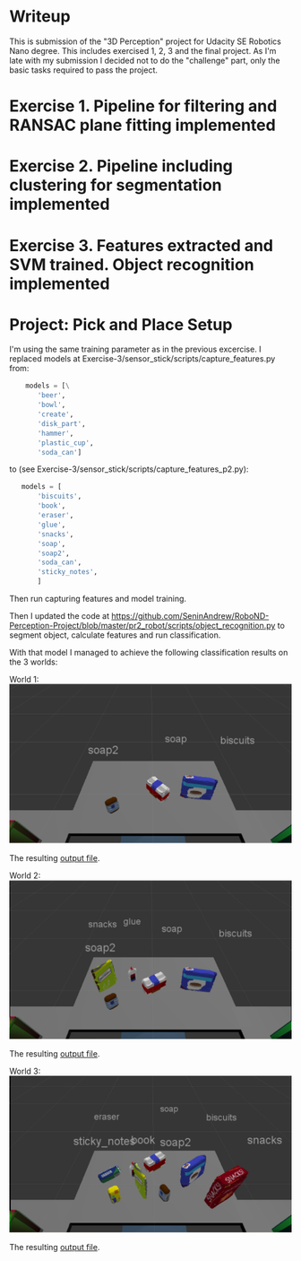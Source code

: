 # Writeup

This is submission of the "3D Perception" project for Udacity SE Robotics Nano degree. This includes exercised 1, 2, 3 and the final project. As I'm late with my submission I decided not to do the "challenge" part, only the basic tasks required to pass the project. 

# Exercise 1. Pipeline for filtering and RANSAC plane fitting implemented

# Exercise 2. Pipeline including clustering for segmentation implemented

# Exercise 3. Features extracted and SVM trained. Object recognition implemented

# Project: Pick and Place Setup

I'm using the same training parameter as in the previous excercise. I replaced models at Exercise-3/sensor_stick/scripts/capture_features.py from:

```python
    models = [\
       'beer',
       'bowl',
       'create',
       'disk_part',
       'hammer',
       'plastic_cup',
       'soda_can']
```
         
to (see Exercise-3/sensor_stick/scripts/capture_features_p2.py): 

```python
   models = [
       'biscuits',
       'book',
       'eraser',
       'glue',
       'snacks',
       'soap',
       'soap2',
       'soda_can',
       'sticky_notes',
       ]
```

Then run capturing features and model training. 

Then I updated the code at https://github.com/SeninAndrew/RoboND-Perception-Project/blob/master/pr2_robot/scripts/object_recognition.py to segment object, calculate features and run classification. 

With that model I managed to achieve the following classification results on the 3 worlds:

World 1:
![World 1 image](https://github.com/SeninAndrew/RoboND-Perception-Project/blob/master/imgs/project_1.png)

The resulting [output file](https://github.com/SeninAndrew/RoboND-Perception-Project/blob/master/pr2_robot/scripts/output_1.yaml).

World 2:
![World 2 image](https://github.com/SeninAndrew/RoboND-Perception-Project/blob/master/imgs/project_2.png)

The resulting [output file](https://github.com/SeninAndrew/RoboND-Perception-Project/blob/master/pr2_robot/scripts/output_2.yaml).

World 3:
![World 3 image](https://github.com/SeninAndrew/RoboND-Perception-Project/blob/master/imgs/project_3.png)

The resulting [output file](https://github.com/SeninAndrew/RoboND-Perception-Project/blob/master/pr2_robot/scripts/output_3.yaml).
